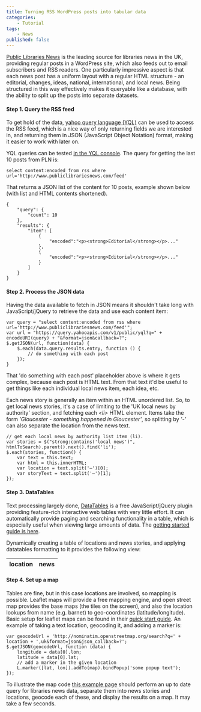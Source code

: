 ```yaml
---
title: Turning RSS WordPress posts into tabular data
categories:
    - Tutorial
tags:
    - News
published: false
---
```


[Public Libraries News](http://www.publiclibrariesnews.com/) is the leading source for libraries news in the UK, providing regular posts in a WordPress site, which also feeds out to email subscribers and RSS readers. One particularly impressive aspect is that each news post has a uniform layout with a regular HTML structure - an editorial, changes, ideas, national, international, and local news. Being structured in this way effectively makes it queryable like a database, with the ability to split up the posts into separate datasets.

#### Step 1. Query the RSS feed

To get hold of the data, [yahoo query language (YQL)](https://developer.yahoo.com/yql/) can be used to access the RSS feed, which is a nice way of only returning fields we are interested in, and returning them in JSON (JavaScript Object Notation) format, making it easier to work with later on.

YQL queries can be tested [in the YQL console](https://developer.yahoo.com/yql/console/). The query for getting the last 10 posts from PLN is:

<pre class="prettyprint linenums"><code>select content:encoded from rss where url='http://www.publiclibrariesnews.com/feed'</code></pre>

That returns a JSON list of the content for 10 posts, example shown below (with list and HTML contents shortened).

<pre class="prettyprint linenums"><code>{
    "query": {
        "count": 10
    },
    "results": {
        "item": [
            {
                "encoded":"&lt;p&gt;&lt;strong&gt;Editorial&lt;/strong&gt;&lt;/p&gt;..."
            },
            {
                "encoded":"&lt;p&gt;&lt;strong&gt;Editorial&lt;/strong&gt;&lt;/p&gt;..."
            }
        ]
    }
}</code></pre>

#### Step 2. Process the JSON data

Having the data available to fetch in JSON means it shouldn't take long with JavaScript/jQuery to retrieve the data and use each content item:

<pre class="prettyprint linenums"><code>var query = "select content:encoded from rss where url='http://www.publiclibrariesnews.com/feed'";
var url = "https://query.yahooapis.com/v1/public/yql?q=" + encodeURI(query) + "&format=json&callback=?";
$.getJSON(url, function(data) {
    $.each(data.query.results.entry, function () {
        // do something with each post
    });
}</code></pre>

That 'do something with each post' placeholder above is where it gets complex, because each post is HTML text.  From that text it'd be useful to get things like each individual local news item, each idea, etc.

Each news story is generally an item within an HTML unordered list.  So, to get local news stories, it's a case of limiting to the 'UK local news by authority' section, and fetching each *&lt;li&gt;* HTML element. Items take the form *'Gloucester - something happened in Gloucester'*, so splitting by *'-'* can also separate the location from the news text.

<pre class="prettyprint linenums"><code>// get each local news by authority list item (li).
var stories = $("strong:contains('local news')", htmlToSearch).parent().next().find('li');
$.each(stories, function() {
    var text = this.text;
    var html = this.innerHTML;
    var location = text.split('–')[0];
    var storyText = text.split('–')[1];
});</code></pre>

#### Step 3. DataTables

Text processing largely done, [DataTables](https://www.datatables.net/) is a free JavaScript/jQuery plugin providing feature-rich interactive web tables with very little effort. It can automatically provide paging and searching functionality in a table, which is especially useful when viewing large amounts of data. The [getting started guide is here](https://www.datatables.net/manual/installation).

Dynamically creating a table of locations and news stories, and applying datatables formatting to it provides the following view:

<table id="tblLibraryNews" class="table table-striped table-condensed">
<thead>
<tr>
<th>location</th>
<th>news</th>
</tr>
</thead>
<tbody>
</tbody>
</table>

#### Step 4. Set up a map

Tables are fine, but in this case locations are involved, so mapping is possible. Leaflet maps will provide a free mapping engine, and open street map provides the base maps (the tiles on the screen), and also the location lookups from name (e.g. barnet) to geo-coordinates (latitude/longitude). Basic setup for leaflet maps can be found in their [quick start guide](http://leafletjs.com/examples/quick-start.html). An example of taking a text location, geocoding it, and adding a marker is:

<pre class="prettyprint linenums"><code>var geocodeUrl = 'http://nominatim.openstreetmap.org/search?q=' + location + ',uk&format=json&json_callback=?';
$.getJSON(geocodeUrl, function (data) {
    longitude = data[0].lon;
    latitude = data[0].lat;
    // add a marker in the given location
    L.marker([lat, lon]).addTo(map).bindPopup('some popup text');
});</code></pre>

To illustrate the map code [this example page](http://www.librarieshacked.org/examples/librariesnewsmap) should perform an up to date query for libraries news data, separate them into news stories and locations, geocode each of these, and display the results on a map. It may take a few seconds.